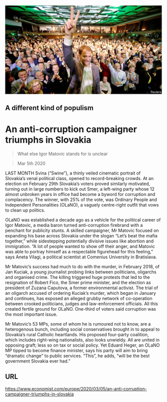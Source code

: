 ![](./images/20200307_EUP002_0.jpg)

## A different kind of populism

# An anti-corruption campaigner triumphs in Slovakia

> What else Igor Matovic stands for is unclear

> Mar 5th 2020

LAST MONTH Svina (“Swine”), a thinly veiled cinematic portrait of Slovakia’s venal political class, opened to record-breaking crowds. At an election on February 29th Slovakia’s voters proved similarly motivated, turning out in large numbers to kick out Smer, a left-wing party whose 12 almost unbroken years in office had become a byword for corruption and complacency. The winner, with 25% of the vote, was Ordinary People and Independent Personalities (OLaNO), a vaguely centre-right outfit that vows to clean up politics.

OLaNO was established a decade ago as a vehicle for the political career of Igor Matovic, a media baron turned anti-corruption firebrand with a penchant for publicity stunts. A skilled campaigner, Mr Matovic focused on expanding his base across Slovakia under the slogan “Let’s beat the mafia together,” while sidestepping potentially divisive issues like abortion and immigration. “A lot of people wanted to show off their anger, and Matovic was able to portray himself as a respectable figurehead for this feeling,” says Aneta Vilagi, a political scientist at Comenius University in Bratislava.

Mr Matovic’s success had much to do with the murder, in February 2018, of Jan Kuciak, a young journalist probing links between politicians, oligarchs and organised crime. The killing triggered huge protests that led to the resignation of Robert Fico, the Smer prime minister, and the election as president of Zuzana Caputova, a former environmental activist. The trial of an oligarch accused of ordering Kuciak’s murder, which began in January and continues, has exposed an alleged grubby network of co-operation between crooked politicians, judges and law-enforcement officials. All this created fertile ground for OLaNO. One-third of voters said corruption was the most important issue.

Mr Matovic’s 53 MPs, some of whom he is rumoured not to know, are a heterogenous bunch, including social conservatives brought in to appeal to Slovakia’s rural Catholic heartlands. His proposed four-party coalition, which includes right-wing nationalists, also looks unwieldy. All are united in opposing graft; less so on tax or social policy. Yet Eduard Heger, an OLaNO MP tipped to become finance minister, says his party will aim to bring “dramatic change” to public services. “This”, he adds, “will be the best government Slovakia ever had.”

## URL

https://www.economist.com/europe/2020/03/05/an-anti-corruption-campaigner-triumphs-in-slovakia
